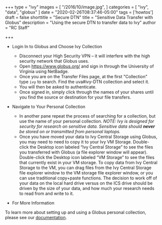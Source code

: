 +++
type = "ivy"
images = [
  "/2016/10/image.jpg",
]
categories = [
  "ivy",
  "data",
  "globux"
]
date = "2020-02-26T08:37:46-05:00"
tags = ['howtos']
draft = false
shorttitle = "Secure DTN"
title = "Sensitive Data Transfer with Globus"
description = "Using the secure DTN to transfer data to Ivy"
author = "RC Staff"

+++


* Login In to Globus and Choose Ivy Collection 

   * Disconnect your High Security VPN – it will interfere with the high security network that Globus uses.
   * Open https://www.globus.org/ and sign in through the University of Virginia using NetBadge.
   * Once you are on the Transfer Files page, at the first "Collection" type `ivy` to search.  Find the uva#ivy-DTN collection and select it.
   * You will then be asked to authenticate.
   * Once signed in, simply click through the names of your shares until you find the source or destination for your file transfers.

* Navigate to Your Personal Collection

   * In another pane repeat the process of searching for a collection, but use the name of your personal collection.
  _NOTE: Ivy is designed for security for research on sensitive data. Sensitive data should **never** be stored on or transmitted from personal laptops._
   * Once you have moved your data to Ivy Central Storage using Globus, you may need to need to copy it to your Ivy VM Storage. Double-click the Desktop icon labeled “Ivy Central Storage” to see the files you transferred with Globus (a file explorer window will appear). Double-click the Desktop icon labeled “VM Storage” to see the files that currently exist in your VM storage. To copy data from Ivy Central Storage to the VM, you can drag files from the Ivy Central Storage file explorer window to the VM storage file explorer window, or you can use traditional copy+paste functions. The decision to work off of your data on the local hard drive versus on the ICS drive should be driven by the size of your data, and how much your research needs to read from and write to it.


* For More Information

To learn more about setting up and using a Globus personal collection, please see our [documentation](/userinfo/globus).


